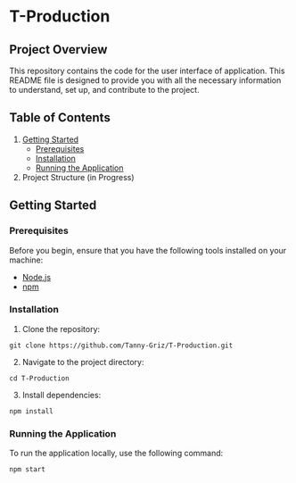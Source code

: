 # T-Production

## Project Overview

This repository contains the code for the user interface of application. This README file is designed to provide you with all the necessary information to understand, set up, and contribute to the project.

## Table of Contents

1.  <a href="#getting-started">Getting Started</a>
    - <a href="#prerequisites">Prerequisites</a>
    - <a href="#installation">Installation</a>
    - <a href="#running-the-application">Running the Application</a>
2. Project Structure (in Progress)

## Getting Started

### Prerequisites

Before you begin, ensure that you have the following tools installed on your machine:

- <a target="_new" href="https://nodejs.org/">Node.js</a>
- <a target="_new" href="https://www.npmjs.com/">npm</a>

### Installation

1. Clone the repository:

<pre><div class="bg-black rounded-md"><div class="flex items-center relative text-gray-200 bg-gray-800 dark:bg-token-surface-primary px-4 py-2 text-xs font-sans justify-between rounded-t-md"></div><div class="p-4 overflow-y-auto"><code class="!whitespace-pre hljs language-bash">git <span class="hljs-built_in">clone</span> https://github.com/Tanny-Griz/T-Production.git
</code></div></div></pre>

2. Navigate to the project directory:
<pre><div class="bg-black rounded-md"><div class="flex items-center relative text-gray-200 bg-gray-800 dark:bg-token-surface-primary px-4 py-2 text-xs font-sans justify-between rounded-t-md"></div><div class="p-4 overflow-y-auto"><code class="!whitespace-pre hljs language-bash"><span class="hljs-built_in">cd</span> T-Production
</code></div></div></pre>

3. Install dependencies:
<pre><div class="bg-black rounded-md"><div class="flex items-center relative text-gray-200 bg-gray-800 dark:bg-token-surface-primary px-4 py-2 text-xs font-sans justify-between rounded-t-md"></div><div class="p-4 overflow-y-auto"><code class="!whitespace-pre hljs language-bash">npm install
</code></div></div></pre>

### Running the Application
To run the application locally, use the following command:
<pre><div class="bg-black rounded-md"><div class="flex items-center relative text-gray-200 bg-gray-800 dark:bg-token-surface-primary px-4 py-2 text-xs font-sans justify-between rounded-t-md"></div><div class="p-4 overflow-y-auto"><code class="!whitespace-pre hljs language-bash">npm start
</code></div></div></pre>

